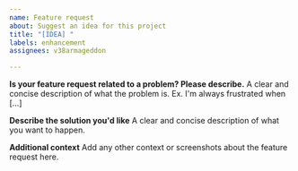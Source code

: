 ```yaml
---
name: Feature request
about: Suggest an idea for this project
title: "[IDEA] "
labels: enhancement
assignees: v38armageddon

---
```


**Is your feature request related to a problem? Please describe.**
A clear and concise description of what the problem is. Ex. I'm always frustrated when [...]

**Describe the solution you'd like**
A clear and concise description of what you want to happen.

**Additional context**
Add any other context or screenshots about the feature request here.
